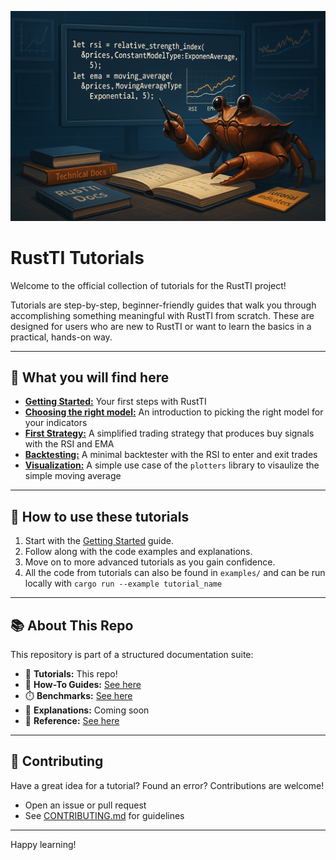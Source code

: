 ![RustTI-tutorials Banner](./assets/tutorial-banner.png)

# RustTI Tutorials

Welcome to the official collection of tutorials for the RustTI project!

Tutorials are step-by-step, beginner-friendly guides that walk you through accomplishing something meaningful with RustTI from scratch. These are designed for users who are new to RustTI or want to learn the basics in a practical, hands-on way.

---

## 🧭 What you will find here

- [**Getting Started:**](https://github.com/0100101001010000/RustTI-tutorials/blob/main/getting_started.md) Your first steps with RustTI
- [**Choosing the right model:**](https://github.com/0100101001010000/RustTI-tutorials/blob/main/choose_right_model.md) An introduction to picking the right model for your indicators
- [**First Strategy:**](https://github.com/0100101001010000/RustTI-tutorials/blob/main/first_strategy.md) A simplified trading strategy that produces buy signals with the RSI and EMA
- [**Backtesting:**](https://github.com/0100101001010000/RustTI-tutorials/blob/main/backtest.md) A minimal backtester with the RSI to enter and exit trades
- [**Visualization:**](https://github.com/0100101001010000/RustTI-tutorials/blob/main/visualization.md) A simple use case of the `plotters` library to visaulize the simple moving average

---

## 🧠  How to use these tutorials

1. Start with the [Getting Started](./getting-started.md) guide.
2. Follow along with the code examples and explanations.
3. Move on to more advanced tutorials as you gain confidence.
4. All the code from tutorials can also be found in `examples/` and can be run locally with `cargo run --example tutorial_name`

---

## 📚 About This Repo

This repository is part of a structured documentation suite:

- 📕 **Tutorials:** This repo!
- 📘 **How-To Guides:** [See here](https://github.com/0100101001010000/RustTI-how-to-guides)
- ⏱️ **Benchmarks:** [See here](github.com/0100101001010000/RustTI-benchmarks)
- 📙 **Explanations:** Coming soon
- 📗 **Reference:** [See here](https://docs.rs/rust_ti/latest/rust_ti/)

---

## 💬  Contributing

Have a great idea for a tutorial? Found an error? Contributions are welcome!
- Open an issue or pull request
- See [CONTRIBUTING.md](./CONTRIBUTING.md) for guidelines

---

Happy learning!

